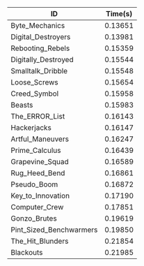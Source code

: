|ID|Time(s)|
|-|-|
|Byte_Mechanics|0.13651|
|Digital_Destroyers|0.13981|
|Rebooting_Rebels|0.15359|
|Digitally_Destroyed|0.15544|
|Smalltalk_Dribble|0.15548|
|Loose_Screws|0.15654|
|Creed_Symbol|0.15958|
|Beasts|0.15983|
|The_ERROR_List|0.16143|
|Hackerjacks|0.16147|
|Artful_Maneuvers|0.16247|
|Prime_Calculus|0.16439|
|Grapevine_Squad|0.16589|
|Rug_Heed_Bend|0.16861|
|Pseudo_Boom|0.16872|
|Key_to_Innovation|0.17190|
|Computer_Crew|0.17851|
|Gonzo_Brutes|0.19619|
|Pint_Sized_Benchwarmers|0.19850|
|The_Hit_Blunders|0.21854|
|Blackouts|0.21985|
